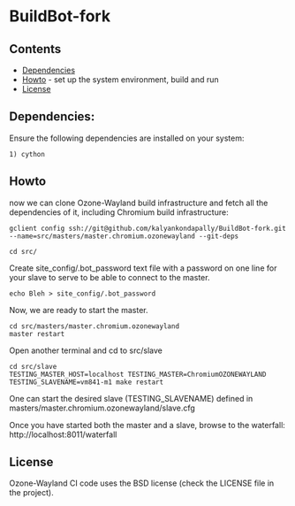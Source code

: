 BuildBot-fork
=============

## Contents

  - [Dependencies](#dependencies)
  - [Howto](#howto) - set up the system environment, build and run
  - [License](#license)

## Dependencies:

Ensure the following dependencies are installed on your system:
  ```
1) cython
  ```

## Howto
now we can clone Ozone-Wayland build infrastructure and fetch all the dependencies of it, including Chromium build infrastructure:

  ```
gclient config ssh://git@github.com/kalyankondapally/BuildBot-fork.git --name=src/masters/master.chromium.ozonewayland --git-deps

  ```

  ```
cd src/

  ```

Create site_config/.bot_password text file with a password on one line for your slave to serve to be able to connect to the master.

  ```
echo Bleh > site_config/.bot_password

  ```

Now, we are ready to start the master.

  ```
cd src/masters/master.chromium.ozonewayland
master restart

  ```
  
Open another terminal and cd to src/slave

  ```
cd src/slave
TESTING_MASTER_HOST=localhost TESTING_MASTER=ChromiumOZONEWAYLAND TESTING_SLAVENAME=vm841-m1 make restart

  ```
  
One can start the desired slave (TESTING_SLAVENAME) defined in masters/master.chromium.ozonewayland/slave.cfg

Once you have started both the master and a slave, browse to the waterfall: http://localhost:8011/waterfall

## License

Ozone-Wayland CI code uses the BSD license (check the LICENSE file in the project).

